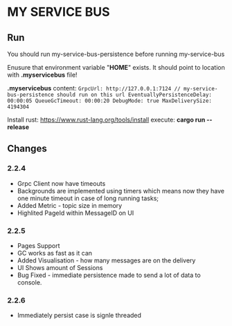 # MY SERVICE BUS

## Run  

You should run my-service-bus-persistence before running my-service-bus

Enusure that environment variable "**HOME**" exists.
It should point to location with **.myservicebus** file!

**.myservicebus** content:
`
GrpcUrl: http://127.0.0.1:7124 // my-service-bus-persistence should run on this url
EventuallyPersistenceDelay: 00:00:05
QueueGcTimeout: 00:00:20
DebugMode: true
MaxDeliverySize: 4194304
`

Install rust: https://www.rust-lang.org/tools/install
execute: **cargo run --release**


## Changes
### 2.2.4
* Grpc Client now have timeouts
* Backgrounds are implemented using timers which means now they have one minute timeout in case of long running tasks;
* Added Metric - topic size in memory
* Highlited PageId within MessageID on UI

### 2.2.5
* Pages Support
* GC works as fast as it can
* Added Visualisation - how many messages are on the delivery
* UI Shows amount of Sessions
* Bug Fixed - immediate persistence made to send a lot of data to console.

### 2.2.6
* Immediately persist case is signle threaded